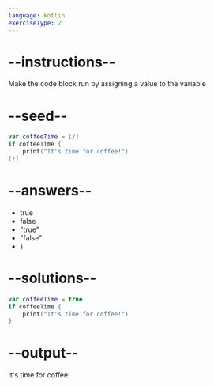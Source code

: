 ```yaml
---
language: kotlin
exerciseType: 2
---
```


# --instructions--

Make the code block run by assigning a value to the variable

# --seed--

```kotlin
var coffeeTime = [/]
if coffeeTime {
    print("It's time for coffee!")
[/]
```

# --answers--

- true
- false
- "true"
- "false"
- }

# --solutions--

```kotlin
var coffeeTime = true
if coffeeTime {
    print("It's time for coffee!")
}
```

# --output--

It's time for coffee!
